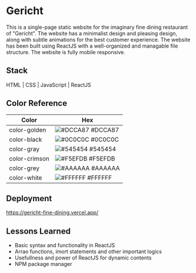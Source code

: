 # Gericht
This is a single-page static website for the imaginary fine dining restaurant of "Gericht". The website has a minimalist design and pleasing design, along with subtle animations for the best customer experience. The website has been built using ReactJS with a well-organized and managable file structure. The website is fully mobile responsive.

## Stack
HTML | CSS | JavaScript | ReactJS
## Color Reference
| Color             | Hex                                                                |
| ----------------- | ------------------------------------------------------------------ |
| color-golden | ![#DCCA87](https://via.placeholder.com/10/DCCA87?text=+) #DCCA87 |
| color-black | ![#0C0C0C](https://via.placeholder.com/10/0C0C0C?text=+) #0C0C0C |
| color-gray | ![#545454](https://via.placeholder.com/10/545454?text=+) #545454 |
| color-crimson | ![#F5EFDB](https://via.placeholder.com/10/F5EFDB?text=+) #F5EFDB |
| color-grey | ![#AAAAAA](https://via.placeholder.com/10/AAAAAA?text=+) #AAAAAA |
| color-white | ![#FFFFFF](https://via.placeholder.com/10/FFFFFF?text=+) #FFFFFF |

## Deployment
https://gericht-fine-dining.vercel.app/
## Lessons Learned
- Basic syntax and functionality in ReactJS
- Arrao functions, imort statements and other important logics
- Usefullness and power of ReactJS for dynamic contents
- NPM package manager
